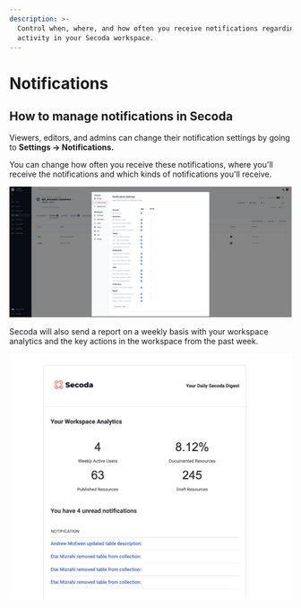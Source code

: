 ```yaml
---
description: >-
  Control when, where, and how often you receive notifications regarding the
  activity in your Secoda workspace.
---
```


# Notifications

## **How to manage notifications in Secoda** <a href="#h_3a4bfd6458" id="h_3a4bfd6458"></a>

Viewers, editors, and admins can change their notification settings by going to **Settings -> Notifications.**&#x20;

You can change how often you receive these notifications, where you'll receive the notifications and which kinds of notifications you'll receive.&#x20;

![](<.gitbook/assets/Screen Shot 2022-04-10 at 11.46.38 AM.png>)

Secoda will also send a report on a weekly basis with your workspace analytics and the key actions in the workspace from the past week.

![](<.gitbook/assets/Screen Shot 2022-04-10 at 11.48.23 AM.png>)




